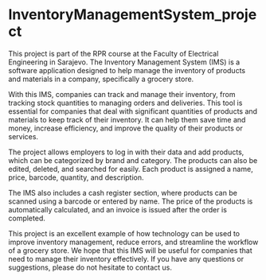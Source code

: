 # InventoryManagementSystem_project

This project is part of the RPR course at the Faculty of Electrical Engineering in Sarajevo. The Inventory Management System (IMS) is a software application designed to help manage the inventory of products and materials in a company, specifically a grocery store.

With this IMS, companies can track and manage their inventory, from tracking stock quantities to managing orders and deliveries. This tool is essential for companies that deal with significant quantities of products and materials to keep track of their inventory. It can help them save time and money, increase efficiency, and improve the quality of their products or services.

The project allows employers to log in with their data and add products, which can be categorized by brand and category. The products can also be edited, deleted, and searched for easily. Each product is assigned a name, price, barcode, quantity, and description.

The IMS also includes a cash register section, where products can be scanned using a barcode or entered by name. The price of the products is automatically calculated, and an invoice is issued after the order is completed.

This project is an excellent example of how technology can be used to improve inventory management, reduce errors, and streamline the workflow of a grocery store. We hope that this IMS will be useful for companies that need to manage their inventory effectively. If you have any questions or suggestions, please do not hesitate to contact us.
